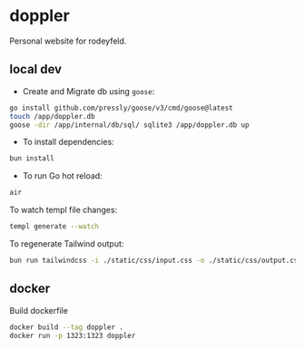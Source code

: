 # doppler
Personal website for rodeyfeld.

## local dev 

- Create and Migrate db using `goose`:
```bash
go install github.com/pressly/goose/v3/cmd/goose@latest
touch /app/doppler.db
goose -dir /app/internal/db/sql/ sqlite3 /app/doppler.db up
```

- To install dependencies:

```bash
bun install
```

- To run Go hot reload:
```bash
air
```


To watch templ file changes:
```bash
templ generate --watch
```


To regenerate Tailwind output:
```bash
bun run tailwindcss -i ./static/css/input.css -o ./static/css/output.css --watch
```


## docker

Build dockerfile
```bash
docker build --tag doppler . 
docker run -p 1323:1323 doppler
```
